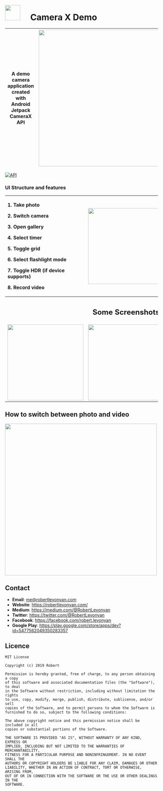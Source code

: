 # <img src="https://github.com/robertlevonyan/CameraXDemo/blob/master/CameraXDemo/app/src/main/ic_launcher-web.png"  width="50" height="50" /> &nbsp;&nbsp;&nbsp; Camera X Demo

|A demo camera application created with Android Jetpack CameraX API|<img src="https://github.com/robertlevonyan/CameraXDemo/blob/master/media/camerax.png"  width="450" />|
|----------------------------------------------------------------------------------------------|-----------|

[![API](https://img.shields.io/badge/API-21%2B-yellow.svg?style=flat-square)](https://android-arsenal.com/api?level=21)

### UI Structure and features 

| <p align="start">1. Take photo </p><p align="start"> 2. Switch camera </p><p align="start"> 3. Open gallery </p><p align="start"> 4. Select timer </p><p align="start"> 5. Toggle grid </p><p align="start"> 6. Select flashlight mode </p><p align="start"> 7. Toggle HDR (if device supports)</p><p align="start">8. Record video </p>|<img src="https://github.com/robertlevonyan/CameraXDemo/blob/master/media/c1.jpg" width="250" />|<img src="https://github.com/robertlevonyan/CameraXDemo/blob/master/media/v1.jpg" width="250" />|
|-----------------------------------|---------------------------------------------|---------------------------------------------------|
||<h2 align="center">Some Screenshots</h2>||
|<img src="https://github.com/robertlevonyan/CameraXDemo/blob/master/media/c2.jpg" width="250" />|<img src="https://github.com/robertlevonyan/CameraXDemo/blob/master/media/c3.jpg" width="250" /> |<img src="https://github.com/robertlevonyan/CameraXDemo/blob/master/media/c4.jpg" width="250" />

## How to switch between photo and video

<img src="https://github.com/robertlevonyan/CameraXDemo/blob/master/media/switch.gif" width="500" />

## Contact

- **Email**: me@robertlevonyan.com
- **Website**: https://robertlevonyan.com/
- **Medium**: https://medium.com/@RobertLevonyan
- **Twitter**: https://twitter.com/@RobertLevonyan
- **Facebook**: https://facebook.com/robert.levonyan
- **Google Play**: https://play.google.com/store/apps/dev?id=5477562049350283357

## Licence

```
MIT License

Copyright (c) 2019 Robert

Permission is hereby granted, free of charge, to any person obtaining a copy
of this software and associated documentation files (the "Software"), to deal
in the Software without restriction, including without limitation the rights
to use, copy, modify, merge, publish, distribute, sublicense, and/or sell
copies of the Software, and to permit persons to whom the Software is
furnished to do so, subject to the following conditions:

The above copyright notice and this permission notice shall be included in all
copies or substantial portions of the Software.

THE SOFTWARE IS PROVIDED "AS IS", WITHOUT WARRANTY OF ANY KIND, EXPRESS OR
IMPLIED, INCLUDING BUT NOT LIMITED TO THE WARRANTIES OF MERCHANTABILITY,
FITNESS FOR A PARTICULAR PURPOSE AND NONINFRINGEMENT. IN NO EVENT SHALL THE
AUTHORS OR COPYRIGHT HOLDERS BE LIABLE FOR ANY CLAIM, DAMAGES OR OTHER
LIABILITY, WHETHER IN AN ACTION OF CONTRACT, TORT OR OTHERWISE, ARISING FROM,
OUT OF OR IN CONNECTION WITH THE SOFTWARE OR THE USE OR OTHER DEALINGS IN THE
SOFTWARE.
```
